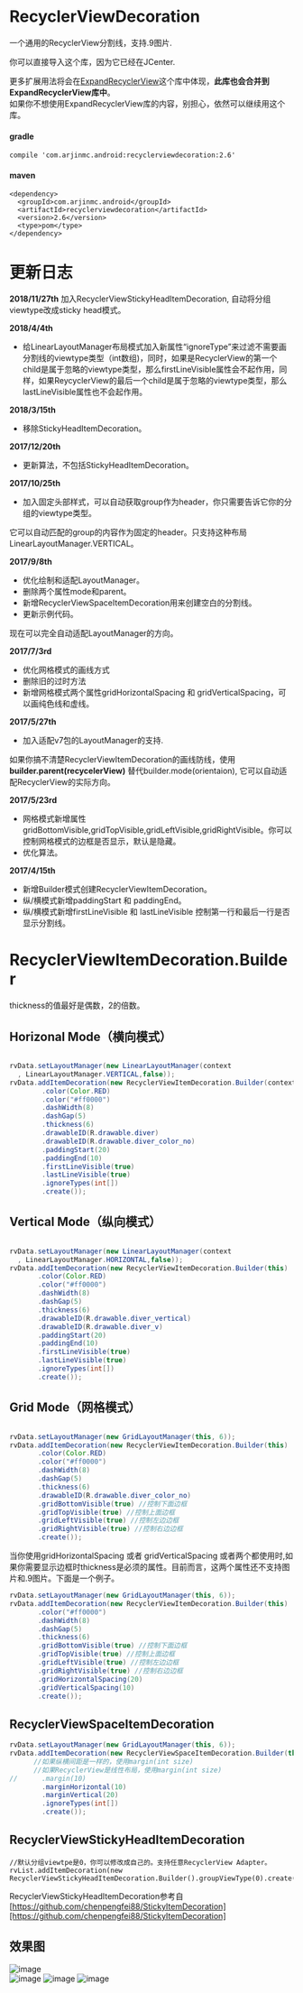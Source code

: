 # RecyclerViewDecoration
一个通用的RecyclerView分割线，支持.9图片.

你可以直接导入这个库，因为它已经在JCenter.

更多扩展用法将会在[ExpandRecyclerView](https://github.com/arjinmc/ExpandRecyclerView)这个库中体现，<strong>此库也会合并到ExpandRecyclerView库中</strong>。  
如果你不想使用ExpandRecyclerView库的内容，别担心，依然可以继续用这个库。

#### gradle
```code
compile 'com.arjinmc.android:recyclerviewdecoration:2.6'
```
#### maven
```code
<dependency>
  <groupId>com.arjinmc.android</groupId>
  <artifactId>recyclerviewdecoration</artifactId>
  <version>2.6</version>
  <type>pom</type>
</dependency>
```

# 更新日志

<b>2018/11/27th</b>
加入RecyclerViewStickyHeadItemDecoration, 自动将分组viewtype改成sticky head模式。

<b>2018/4/4th</b>
* 给LinearLayoutManager布局模式加入新属性“ignoreType”来过滤不需要画分割线的viewtype类型（int数组)，同时，如果是RecyclerView的第一个child是属于忽略的viewtype类型，那么firstLineVisible属性会不起作用，同样，如果ReycyclerView的最后一个child是属于忽略的viewtype类型，那么lastLineVisible属性也不会起作用。

<b>2018/3/15th</b>
* 移除StickyHeadItemDecoration。

<b>2017/12/20th</b>
* 更新算法，不包括StickyHeadItemDecoration。

<b>2017/10/25th</b>
* 加入固定头部样式，可以自动获取group作为header，你只需要告诉它你的分组的viewtype类型。

它可以自动匹配的group的内容作为固定的header。只支持这种布局LinearLayoutManager.VERTICAL。

<b>2017/9/8th</b>

* 优化绘制和适配LayoutManager。
* 删除两个属性mode和parent。
* 新增RecyclerViewSpaceItemDecoration用来创建空白的分割线。
* 更新示例代码。

现在可以完全自动适配LayoutManager的方向。

<b>2017/7/3rd</b>

* 优化网格模式的画线方式
* 删除旧的过时方法
* 新增网格模式两个属性gridHorizontalSpacing 和 gridVerticalSpacing，可以画纯色线和虚线。

<b>2017/5/27th</b>

* 加入适配v7包的LayoutManager的支持.  

如果你搞不清楚RecyclerViewItemDecoration的画线防线，使用 <b>builder.parent(recycelerView)</b> 替代builder.mode(orientaion), 它可以自动适配RecyclerView的实际方向。

<b>2017/5/23rd</b>

* 网格模式新增属性gridBottomVisible,gridTopVisible,gridLeftVisible,gridRightVisible。你可以控制网格模式的边框是否显示，默认是隐藏。
* 优化算法。

<b>2017/4/15th</b>

* 新增Builder模式创建RecyclerViewItemDecoration。
* 纵/横模式新增paddingStart 和 paddingEnd。
* 纵/横模式新增firstLineVisible 和 lastLineVisible 控制第一行和最后一行是否显示分割线。

# RecyclerViewItemDecoration.Builder
thickness的值最好是偶数，2的倍数。

## Horizonal Mode（横向模式）
``` java

rvData.setLayoutManager(new LinearLayoutManager(context
  , LinearLayoutManager.VERTICAL,false));
rvData.addItemDecoration(new RecyclerViewItemDecoration.Builder(context)
        .color(Color.RED)
        .color("#ff0000")
        .dashWidth(8)
        .dashGap(5)
        .thickness(6)
        .drawableID(R.drawable.diver)
        .drawableID(R.drawable.diver_color_no)
        .paddingStart(20)
        .paddingEnd(10)
        .firstLineVisible(true)
        .lastLineVisible(true)
        .ignoreTypes(int[])
        .create());

```
## Vertical Mode（纵向模式）
``` java

rvData.setLayoutManager(new LinearLayoutManager(context
  , LinearLayoutManager.HORIZONTAL,false));
rvData.addItemDecoration(new RecyclerViewItemDecoration.Builder(this)
       .color(Color.RED)
       .color("#ff0000")
       .dashWidth(8)
       .dashGap(5)
       .thickness(6)
       .drawableID(R.drawable.diver_vertical)
       .drawableID(R.drawable.diver_v)
       .paddingStart(20)
       .paddingEnd(10)
       .firstLineVisible(true)
       .lastLineVisible(true)
       .ignoreTypes(int[])
       .create());
```

## Grid Mode（网格模式）
``` java

rvData.setLayoutManager(new GridLayoutManager(this, 6));
rvData.addItemDecoration(new RecyclerViewItemDecoration.Builder(this)
       .color(Color.RED)
       .color("#ff0000")
       .dashWidth(8)
       .dashGap(5)
       .thickness(6)
       .drawableID(R.drawable.diver_color_no)
       .gridBottomVisible(true) //控制下面边框
       .gridTopVisible(true) //控制上面边框
       .gridLeftVisible(true) //控制左边边框
       .gridRightVisible(true) //控制右边边框
       .create());

```

当你使用gridHorizontalSpacing 或者 gridVerticalSpacing 或者两个都使用时,如果你需要显示边框时thickness是必须的属性。目前而言，这两个属性还不支持图片和.9图片。下面是一个例子。

```java
rvData.setLayoutManager(new GridLayoutManager(this, 6));
rvData.addItemDecoration(new RecyclerViewItemDecoration.Builder(this)
       .color("#ff0000")
       .dashWidth(8)
       .dashGap(5)
       .thickness(6)
       .gridBottomVisible(true) //控制下面边框
       .gridTopVisible(true) //控制上面边框
       .gridLeftVisible(true) //控制左边边框
       .gridRightVisible(true) //控制右边边框
       .gridHorizontalSpacing(20)
       .gridVerticalSpacing(10)
       .create());

```

## RecyclerViewSpaceItemDecoration

```java
rvData.setLayoutManager(new GridLayoutManager(this, 6));
rvData.addItemDecoration(new RecyclerViewSpaceItemDecoration.Builder(this)
      //如果纵横间距是一样的，使用margin(int size)
      //如果RecyclerView是线性布局，使用margin(int size)
//      .margin(10)
        .marginHorizontal(10)
        .marginVertical(20)
        .ignoreTypes(int[])
        .create());
```

## RecyclerViewStickyHeadItemDecoration
```code
//默认分组viewtpe是0，你可以修改成自己的。支持任意RecyclerView Adapter。
rvList.addItemDecoration(new RecyclerViewStickyHeadItemDecoration.Builder().groupViewType(0).create());
```
RecyclerViewStickyHeadItemDecoration参考自[https://github.com/chenpengfei88/StickyItemDecoration][https://github.com/chenpengfei88/StickyItemDecoration]

## 效果图
![image](https://github.com/arjinmc/RecyclerViewDecoration/blob/master/images/device-2015-12-02-111504.png)  
![image](https://github.com/arjinmc/RecyclerViewDecoration/blob/master/images/device-2015-11-30-155050.png)
![image](https://github.com/arjinmc/RecyclerViewDecoration/blob/master/images/device-2015-11-30-154937.png)
![image](https://github.com/arjinmc/RecyclerViewDecoration/blob/master/images/device-2015-11-30-155157.png)

